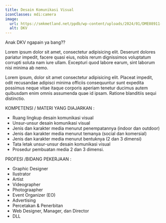 ```yaml
---
title: Desain Komunikasi Visual
iconClasses: mdi:camera
image:
  url: https://smkmetland.net/ppdb/wp-content/uploads/2024/01/DME08911-1024x576.jpg
  alt: DKV
---
```


Anak DKV ngapain ya bang??

Lorem ipsum dolor sit amet, consectetur adipisicing elit. Deserunt dolores pariatur impedit, facere quasi eius, nobis rerum dignissimos voluptatum corrupti soluta nam iure ullam. Excepturi quod labore earum, sint laborum nisi minima ab nemo.

Lorem ipsum, dolor sit amet consectetur adipisicing elit. Placeat impedit, odit recusandae adipisci minima officiis consequuntur sunt expedita possimus neque vitae itaque corporis aperiam tenetur ducimus autem quibusdam enim omnis assumenda quae id ipsam. Ratione blanditiis sequi distinctio.

<div class="col">

KOMPETENSI / MATERI YANG DIAJARKAN :

- Ruang lingkup desain komunikasi visual
- Unsur-unsur desain komunikasi visual
- Jenis dan karakter media menurut penempatannya (indoor dan outdoor)
- Jenis dan karakter media menurut temanya (social dan komersial)
- Jenis dan karakter media menurut bentuknya (2 dan 3 dimensi)
- Tata letak unsur-unsur desain komunikasi visual
- Prosedur pembuatan media 2 dan 3 dimensi.
</div>

<div class="col">

PROFESI /BIDANG PEKERJAAN :

- Graphic Designer
- Ilustrator
- Artist
- Videographer
- Photograapher
- Event Organizer (EO)
- Advertising
- Percetakan & Penerbitan
- Web Designer, Manager, dan Director
- DLL
</div>
